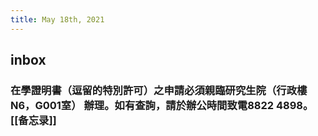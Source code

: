 ```yaml
---
title: May 18th, 2021
---
```


## inbox
### 在學證明書（逗留的特別許可）之申請必須親臨研究生院（行政樓N6，G001室） 辦理。如有查詢，請於辦公時間致電8822 4898。[[备忘录]]
###
